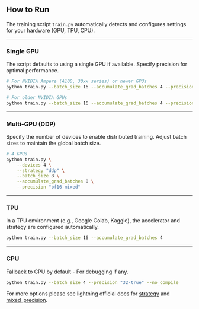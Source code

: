 ## How to Run

The training script `train.py` automatically detects and configures settings for your hardware (GPU, TPU, CPU).

-----

### Single GPU

The script defaults to using a single GPU if available. Specify precision for optimal performance.

```bash
# For NVIDIA Ampere (A100, 30xx series) or newer GPUs
python train.py --batch_size 16 --accumulate_grad_batches 4 --precision "bf16-mixed"

# For older NVIDIA GPUs
python train.py --batch_size 16 --accumulate_grad_batches 4 --precision "16-mixed"
```

-----

### Multi-GPU (DDP)

Specify the number of devices to enable distributed training. Adjust batch sizes to maintain the global batch size.

```bash
# 4 GPUs
python train.py \
    --devices 4 \
    --strategy "ddp" \
    --batch_size 8 \
    --accumulate_grad_batches 8 \
    --precision "bf16-mixed"
```

-----

### TPU

In a TPU environment (e.g., Google Colab, Kaggle), the accelerator and strategy are configured automatically.

```bash
python train.py --batch_size 16 --accumulate_grad_batches 4
```

-----

### CPU

Fallback to CPU by default - For debugging if any.

```bash
python train.py --batch_size 4 --precision "32-true" --no_compile
```

For more options please see lightning official docs for [strategy](https://lightning.ai/docs/pytorch/stable/extensions/strategy.html) and [mixed_precision](https://lightning.ai/docs/pytorch/1.5.9/advanced/mixed_precision.html).
